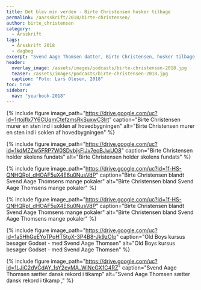 ```yaml
---
title: Det blev min verden - Birte Christensen husker tilbage
permalink: /aarsskrift/2018/birte-christensen/
author: birte_christensen
category:
  - Årsskrift
tags:
  - Årsskrift 2018
  - dagbog
excerpt: "Svend Aage Thomsen datter, Birte Christensen, husker tilbage på sine gode år på den Jyske Idrætsskole fra 1942 - 1961."
header:
  overlay_image: /assets/images/podcasts/birte-christensen-2018.jpg
  teaser: /assets/images/podcasts/birte-christensen-2018.jpg
  caption: "Foto: Lars Olesen, 2018"
toc: true
sidebar:
  nav: "yearbook-2018"
---
```



{% include figure image_path="https://drive.google.com/uc?id=1rtojflx7Y6CUqmCtefzmsRkSuxwC3lrt" caption="Birte Christensen murer en sten ind i soklen af hovedbygningen" alt="Birte Christensen murer en sten ind i soklen af hovedbygningen" %}



{% include figure image_path="https://drive.google.com/uc?id=1kdMZZw5FRP7W0SDvbjkFlJv7eoBJwUO8" caption="Birte Christensen holder skolens fundats" alt="Birte Christensen holder skolens fundats" %}





{% include figure image_path="https://drive.google.com/uc?id=1f-HS-QNHQRpI_dHOAF5uX4E6u0NusVdP" caption="Birte Christensen blandt Svend Aage Thomsens mange pokaler" alt="Birte Christensen bland Svend Aage Thomsens mange pokaler" %}




{% include figure image_path="https://drive.google.com/uc?id=1f-HS-QNHQRpI_dHOAF5uX4E6u0NusVdP" caption="Birte Christensen blandt Svend Aage Thomsens mange pokaler" alt="Birte Christensen bland Svend Aage Thomsens mange pokaler" %}


{% include figure image_path="https://drive.google.com/uc?id=1a5HhGeEYoTPqHT5tgX-3P4B8-Jk9zOIp" caption="Old Boys kursus besøger Godset - med Svend Aage Thomsen" alt="Old Boys kursus besøger Godset - med Svend Aage Thomsen" %}



{% include figure image_path="https://drive.google.com/uc?id=1LJiC2dVCdAY_1sY2eyMA_WiNcGX1C4RZ" caption="Svend Aage Thomsen sætter dansk rekord i tikamp" alt="Svend Aage Thomsen sætter dansk rekord i tikamp ," %}


